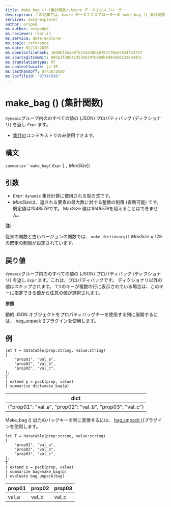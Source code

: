 ```yaml
---
title: make_bag () (集計関数)-Azure データエクスプローラー
description: この記事では、Azure データエクスプローラーの make_bag () 集計関数について説明します。
services: data-explorer
author: orspod
ms.author: orspodek
ms.reviewer: rkarlin
ms.service: data-explorer
ms.topic: reference
ms.date: 02/13/2020
ms.openlocfilehash: 18d0bf2eaa0f5215e38b8b787178ea5934fb3737
ms.sourcegitcommit: 09da3f26b4235368297b8b9b604d4282228a443c
ms.translationtype: MT
ms.contentlocale: ja-JP
ms.lasthandoff: 07/28/2020
ms.locfileid: "87347036"
---
```

# <a name="make_bag-aggregation-function"></a>make_bag () (集計関数)

`dynamic`グループ内ののすべての値の (JSON) プロパティバッグ (ディクショナリ) を返し *`Expr`* ます。

* [集計の](summarizeoperator.md)コンテキストでのみ使用できます。

## <a name="syntax"></a>構文

`summarize``make_bag(` *`Expr`* [ `,` *MaxSize*]`)`

## <a name="arguments"></a>引数

* *Expr*: `dynamic` 集計計算に使用される型の式です。
* *MaxSize*は、返される要素の最大数に対する整数の制限 (省略可能) です。 既定値は*1048576*です。 MaxSize 値は*1048576*を超えることはできません。

**注:**

従来の関数と古いバージョンの関数では、 `make_dictionary()` *MaxSize* = 128 の既定の制限が設定されています。

## <a name="returns"></a>戻り値

`dynamic`グループ内ののすべての値の (JSON) プロパティバッグ (ディクショナリ) を返し *`Expr`* ます。これは、プロパティバッグです。
ディクショナリ以外の値はスキップされます。
1つのキーが複数の行に表示されている場合は、このキーに指定できる値から任意の値が選択されます。

**参照**

動的 JSON オブジェクトをプロパティバッグキーを使用する列に展開するには、 [bag_unpack ()](bag-unpackplugin.md)プラグインを使用します。 

## <a name="examples"></a>例

```kusto
let T = datatable(prop:string, value:string)
[
    "prop01", "val_a",
    "prop02", "val_b",
    "prop03", "val_c",
];
T
| extend p = pack(prop, value)
| summarize dict=make_bag(p)

```

|dict|
|----|
|{"prop01": "val_a", "prop02": "val_b", "prop03": "val_c"} |

Make_bag () 出力のバッグキーを列に変換するには、 [bag_unpack ()](bag-unpackplugin.md)プラグインを使用します。 

```kusto
let T = datatable(prop:string, value:string)
[
    "prop01", "val_a",
    "prop02", "val_b",
    "prop03", "val_c",
];
T
| extend p = pack(prop, value)
| summarize bag=make_bag(p)
| evaluate bag_unpack(bag) 

```

|prop01|prop02|prop03|
|---|---|---|
|val_a|val_b|val_c|

